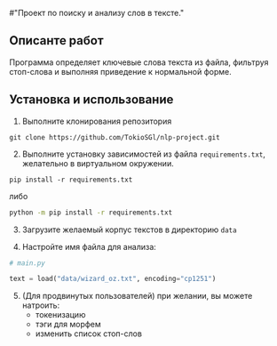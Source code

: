 #"Проект по поиску и анализу слов в тексте."


## Описанте работ

Программа определяет ключевые слова текста из файла, фильтруя стоп-слова и выполняя приведение к нормальной форме.


## Установка и использование

1. Выполните клонирования репозитория

```
git clone https://github.com/TokioSGl/nlp-project.git
```

2. Выполните установку зависимостей из файла `requirements.txt`, желательно в виртуальном окружении.

```shell
pip install -r requirements.txt
```
либо

```bash
python -m pip install -r requirements.txt
```

3. Загрузите желаемый корпус текстов в директорию `data`

4. Настройте имя файла для анализа:

```python
# main.py

text = load("data/wizard_oz.txt", encoding="cp1251")
```

5. (Для продвинутых пользователей) при желании, вы можете натроить:
    - токенизацию
    - тэги для морфем
    - изменить список стоп-слов
